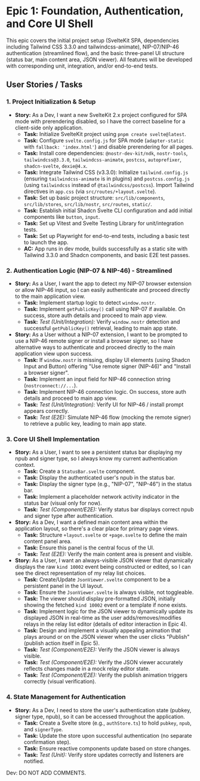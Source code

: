 # Epic 1: Foundation, Authentication, and Core UI Shell

This epic covers the initial project setup (SvelteKit SPA, dependencies including Tailwind CSS 3.3.0 and tailwindcss-animate), NIP-07/NIP-46 authentication (streamlined flow), and the basic three-panel UI structure (status bar, main content area, JSON viewer). All features will be developed with corresponding unit, integration, and/or end-to-end tests.

## User Stories / Tasks

### 1. Project Initialization & Setup
- **Story:** As a Dev, I want a new SvelteKit 2.x project configured for SPA mode with prerendering disabled, so I have the correct baseline for a client-side only application.
  - **Task:** Initialize SvelteKit project using `pnpm create svelte@latest`.
  - **Task:** Configure `svelte.config.js` for SPA mode (`adapter-static` with `fallback: 'index.html'`) and disable prerendering for all pages.
  - **Task:** Install core dependencies: `@nostr-dev-kit/ndk`, `nostr-tools`, `tailwindcss@3.3.0`, `tailwindcss-animate`, `postcss`, `autoprefixer`, `shadcn-svelte`, `dexie@4.x`.
  - **Task:** Integrate Tailwind CSS (v3.3.0): Initialize `tailwind.config.js` (ensuring `tailwindcss-animate` is in plugins) and `postcss.config.js` (using `tailwindcss` instead of `@tailwindcss/postcss`). Import Tailwind directives in `app.css` (via `src/routes/+layout.svelte`).
  - **Task:** Set up basic project structure: `src/lib/components`, `src/lib/stores`, `src/lib/nostr`, `src/routes`, `static/`.
  - **Task:** Establish initial Shadcn Svelte CLI configuration and add initial components like `button`, `input`.
  - **Task:** Set up Vitest and Svelte Testing Library for unit/integration tests.
  - **Task:** Set up Playwright for end-to-end tests, including a basic test to launch the app.
  - **AC:** App runs in dev mode, builds successfully as a static site with Tailwind 3.3.0 and Shadcn components, and basic E2E test passes.

### 2. Authentication Logic (NIP-07 & NIP-46) - Streamlined
- **Story:** As a User, I want the app to detect my NIP-07 browser extension or allow NIP-46 input, so I can easily authenticate and proceed directly to the main application view.
  - **Task:** Implement startup logic to detect `window.nostr`.
  - **Task:** Implement `getPublicKey()` call using NIP-07 if available. On success, store auth details and proceed to main app view.
  - **Task:** *Test (Unit/Integration):* Verify `window.nostr` detection and successful `getPublicKey()` retrieval, leading to main app state.
- **Story:** As a User without a NIP-07 extension, I want to be prompted to use a NIP-46 remote signer or install a browser signer, so I have alternative ways to authenticate and proceed directly to the main application view upon success.
  - **Task:** If `window.nostr` is missing, display UI elements (using Shadcn Input and Button) offering "Use remote signer (NIP-46)" and "Install a browser signer".
  - **Task:** Implement an input field for NIP-46 connection string (`nostrconnect://...`).
  - **Task:** Implement NIP-46 connection logic. On success, store auth details and proceed to main app view.
  - **Task:** *Test (Unit/Integration):* Verify UI for NIP-46 / install prompt appears correctly.
  - **Task:** *Test (E2E):* Simulate NIP-46 flow (mocking the remote signer) to retrieve a public key, leading to main app state.

### 3. Core UI Shell Implementation
- **Story:** As a User, I want to see a persistent status bar displaying my npub and signer type, so I always know my current authentication context.
  - **Task:** Create a `StatusBar.svelte` component.
  - **Task:** Display the authenticated user's npub in the status bar.
  - **Task:** Display the signer type (e.g., "NIP-07", "NIP-46") in the status bar.
  - **Task:** Implement a placeholder network activity indicator in the status bar (visual only for now).
  - **Task:** *Test (Component/E2E):* Verify status bar displays correct npub and signer type after authentication.
- **Story:** As a Dev, I want a defined main content area within the application layout, so there's a clear place for primary page views.
  - **Task:** Structure `+layout.svelte` or `+page.svelte` to define the main content panel area.
  - **Task:** Ensure this panel is the central focus of the UI.
  - **Task:** *Test (E2E):* Verify the main content area is present and visible.
- **Story:** As a User, I want an always-visible JSON viewer that dynamically displays the raw `kind 10002` event being constructed or edited, so I can see the direct representation of my relay list choices.
  - **Task:** Create/Update `JsonViewer.svelte` component to be a persistent panel in the UI layout.
  - **Task:** Ensure the `JsonViewer.svelte` is always visible, not toggleable.
  - **Task:** The viewer should display pre-formatted JSON, initially showing the fetched `kind 10002` event or a template if none exists.
  - **Task:** Implement logic for the JSON viewer to dynamically update its displayed JSON in real-time as the user adds/removes/modifies relays in the relay list editor (details of editor interaction in Epic 4).
  - **Task:** Design and implement a visually appealing animation that plays around or on the JSON viewer when the user clicks "Publish" (publish action itself in Epic 5).
  - **Task:** *Test (Component/E2E):* Verify the JSON viewer is always visible.
  - **Task:** *Test (Component/E2E):* Verify the JSON viewer accurately reflects changes made in a mock relay editor state.
  - **Task:** *Test (Component/E2E):* Verify the publish animation triggers correctly (visual verification).

### 4. State Management for Authentication
- **Story:** As a Dev, I need to store the user's authentication state (pubkey, signer type, npub), so it can be accessed throughout the application.
  - **Task:** Create a Svelte store (e.g., `authStore.ts`) to hold `pubkey`, `npub`, and `signerType`.
  - **Task:** Update the store upon successful authentication (no separate confirmation step).
  - **Task:** Ensure reactive components update based on store changes.
  - **Task:** *Test (Unit):* Verify store updates correctly and listeners are notified.

Dev: DO NOT ADD COMMENTS. 